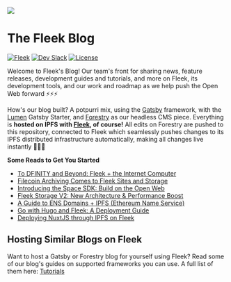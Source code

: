 ![](https://storageapi2.fleek.co/fleek-team-bucket/Blog%20Inline/blog.png)

# The Fleek Blog
[![Fleek](https://img.shields.io/badge/Made%20by-Fleek-blue)](https://fleek.co/)
[![Dev Slack](https://img.shields.io/badge/Dev%20Slack-Channel-blue)](https://slack.fleek.co/)
[![License](https://img.shields.io/badge/License-MIT-green)](https://github.com/FleekHQ/space-sdk/blob/master/LICENSE)

Welcome to Fleek's Blog! Our team's front for sharing news, feature releases, development guides and tutorials, and more on Fleek, its development tools, and our work and roadmap as we help push the Open Web forward ⚡⚡⚡

How's our blog built? A potpurri mix, using the [Gatsby](https://github.com/gatsbyjs/gatsby) framework, with the [Lumen](https://github.com/alxshelepenok/gatsby-starter-lumen) Gatsby Starter, and [Forestry](https://forestry.io/) as our headless CMS piece. Everything is **hosted on IPFS with [Fleek](https://fleek.co/), of course!** All edits on Forestry are pushed to this repository, connected to Fleek which seamlessly pushes changes to its IPFS distributed infrastructure automatically, making all changes live instantly 🚀🚀🚀

**Some Reads to Get You Started**
- [To DFINITY and Beyond: Fleek + the Internet Computer](https://blog.fleek.co/posts/to-dfinity-and-beyond-dfinity-frontend-hosting)
- [Filecoin Archiving Comes to Fleek Sites and Storage](https://blog.fleek.co/posts/filecoin-archiving-backup-fleek-sites-and-storage)
- [Introducing the Space SDK: Build on the Open Web](https://blog.fleek.co/posts/introducing-space-sdk-release)
- [Fleek Storage V2: New Architecture & Performance Boost](https://blog.fleek.co/posts/fleek-storage-is-out-of-beta-v2-release)
- [A Guide to ENS Domains + IPFS (Ethereum Name Service)](https://blog.fleek.co/posts/guide-ens-domains-ipfs-ethereum-name-service)
- [Go with Hugo and Fleek: A Deployment Guide](https://blog.fleek.co/posts/go-with-hugo-and-fleek)
- [Deploying NuxtJS through IPFS on Fleek](https://blog.fleek.co/posts/Deploying-nuxtJS-through-IPFS-on-Fleek)

## Hosting Similar Blogs on Fleek
Want to host a Gatsby or Forestry blog for yourself using Fleek? Read some of our blog's guides on supported frameworks you can use. A full list of them here: [Tutorials](https://docs.fleek.co/tutorials/hosting/)

